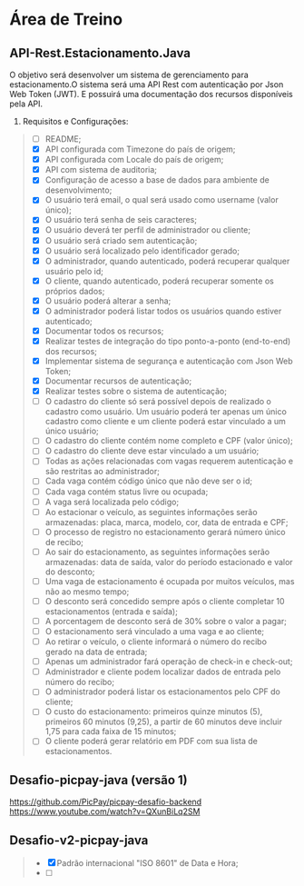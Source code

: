 # Área de Treino


## API-Rest.Estacionamento.Java

O objetivo será desenvolver um sistema de gerenciamento para estacionamento.O sistema será uma API Rest com autenticação por Json Web Token (JWT). E possuirá uma documentação dos recursos disponíveis pela API.

1. Requisitos e Configurações:
> - [ ] README;
> - [x] API configurada com Timezone do país de origem;
> - [x] API configurada com Locale do país de origem;
> - [x] API com sistema de auditoria;
> - [x] Configuração de acesso a base de dados para ambiente de desenvolvimento;
> - [x] O usuário terá email, o qual será usado como username (valor único);
> - [x] O usuário terá senha de seis caracteres;
> - [x] O usuário deverá ter perfil de administrador ou cliente;
> - [x] O usuário será criado sem autenticação;
> - [x] O usuário será localizado pelo identificador gerado;
> - [x] O administrador, quando autenticado, poderá recuperar qualquer usuário pelo id;
> - [x] O cliente, quando autenticado, poderá recuperar somente os próprios dados;
> - [x] O usuário poderá alterar a senha;
> - [x] O administrador poderá listar todos os usuários quando estiver autenticado;
> - [x] Documentar todos os recursos;
> - [x] Realizar testes de integração do tipo ponto-a-ponto (end-to-end) dos recursos;
> - [x] Implementar sistema de segurança e autenticação com Json Web Token;
> - [x] Documentar recursos de autenticação;
> - [x] Realizar testes sobre o sistema de autenticação;
> - [ ] O cadastro do cliente só será possível depois de realizado o cadastro como usuário. Um usuário poderá ter apenas um único cadastro como cliente e um cliente poderá estar vinculado a um único usuário;
> - [ ] O cadastro do cliente contém nome completo e CPF (valor único);
> - [ ] O cadastro do cliente deve estar vinculado a um usuário;
> - [ ] Todas as ações relacionadas com vagas requerem autenticação e são restritas ao administrador;
> - [ ] Cada vaga contém código único que não deve ser o id;
> - [ ] Cada vaga contém status livre ou ocupada;
> - [ ] A vaga será localizada pelo código;
> - [ ] Ao estacionar o veículo, as seguintes informações serão armazenadas: placa, marca, modelo, cor, data de entrada e CPF;
> - [ ] O processo de registro no estacionamento gerará número único de recibo;
> - [ ] Ao sair do estacionamento, as seguintes informações serão armazenadas: data de saída, valor do período estacionado e valor do desconto;
> - [ ] Uma vaga de estacionamento é ocupada por muitos veículos, mas não ao mesmo tempo;
> - [ ] O desconto será concedido sempre após o cliente completar 10 estacionamentos (entrada e saída);
> - [ ] A porcentagem de desconto será de 30% sobre o valor a pagar;
> - [ ] O estacionamento será vinculado a uma vaga e ao cliente;
> - [ ] Ao retirar o veículo, o cliente informará o número do recibo gerado na data de entrada;
> - [ ] Apenas um administrador fará operação de check-in e check-out;
> - [ ] Administrador e cliente podem localizar dados de entrada pelo número do recibo;
> - [ ] O administrador poderá listar os estacionamentos pelo CPF do cliente;
> - [ ] O custo do estacionamento: primeiros quinze minutos (5), primeiros 60 minutos (9,25), a partir de 60 minutos deve incluir 1,75 para cada faixa de 15 minutos;
> - [ ] O cliente poderá gerar relatório em PDF com sua lista de estacionamentos.


## Desafio-picpay-java (versão 1)

https://github.com/PicPay/picpay-desafio-backend 
https://www.youtube.com/watch?v=QXunBiLq2SM 

## Desafio-v2-picpay-java

> - [X] Padrão internacional "ISO 8601" de Data e Hora;
> - [ ] 



